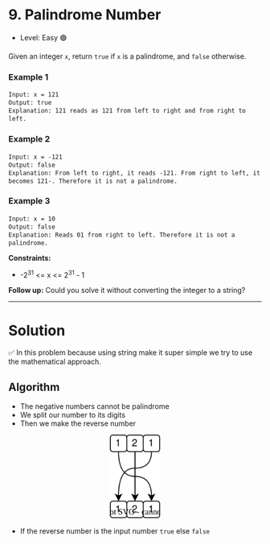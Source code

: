 # 9. Palindrome Number

- Level: Easy 🟢

Given an integer `x`, return `true` if `x` is a
palindrome, and `false` otherwise.

### Example 1
```
Input: x = 121
Output: true
Explanation: 121 reads as 121 from left to right and from right to left.
```

### Example 2
```
Input: x = -121
Output: false
Explanation: From left to right, it reads -121. From right to left, it becomes 121-. Therefore it is not a palindrome.
```

### Example 3
```
Input: x = 10
Output: false
Explanation: Reads 01 from right to left. Therefore it is not a palindrome.
```

**Constraints:**
- -2<sup>31</sup> <= x <= 2<sup>31</sup> - 1


**Follow up:** Could you solve it without converting the integer to a string?

---------------------------
# Solution

✅ In this problem because using string make it super simple we try to use the mathematical approach.

## Algorithm

- The negative numbers cannot be palindrome
- We split our number to its digits
- Then we make the reverse number
<p align="center">
    <img alt="Swap the digits" src="image1.svg" width="100px"/>
</p>

- If the reverse number is the input number `true` else `false`
  
